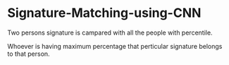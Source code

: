# Signature-Matching-using-CNN

Two persons signature is campared with all the people with percentile. 

Whoever is having maximum percentage that perticular signature belongs to that person. 
